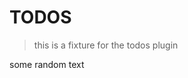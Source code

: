 # TODOS

> this is a fixture for the todos plugin


<!-- TODO: this is todo #1 -->

some random text
<!-- todo:this is todo #2 -->
<!-- todo: this is todo #3 -->
